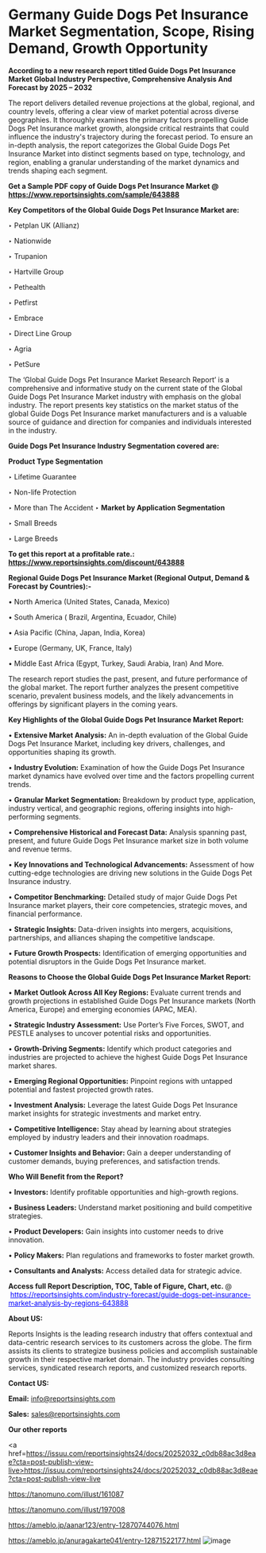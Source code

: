 # Germany Guide Dogs Pet Insurance Market Segmentation, Scope, Rising Demand, Growth Opportunity 

<strong>According to a new research report titled Guide Dogs Pet Insurance Market Global Industry Perspective, Comprehensive Analysis And Forecast by 2025 – 2032</strong>

The report delivers detailed revenue projections at the global, regional, and country levels, offering a clear view of market potential across diverse geographies. It thoroughly examines the primary factors propelling Guide Dogs Pet Insurance market growth, alongside critical restraints that could influence the industry's trajectory during the forecast period. To ensure an in-depth analysis, the report categorizes the Global Guide Dogs Pet Insurance Market into distinct segments based on type, technology, and region, enabling a granular understanding of the market dynamics and trends shaping each segment.

<strong>Get a Sample PDF copy of Guide Dogs Pet Insurance Market </strong><strong>@<a href=https://www.reportsinsights.com/sample/643888 style=color:#0000ff;> https://www.reportsinsights.com/sample/643888</a></strong></font>

<strong>Key Competitors of the Global Guide Dogs Pet Insurance Market are:</strong>

‣ Petplan UK (Allianz)

‣ Nationwide

‣ Trupanion

‣ Hartville Group

‣ Pethealth

‣ Petfirst

‣ Embrace

‣ Direct Line Group

‣ Agria

‣ PetSure

The ‘Global Guide Dogs Pet Insurance Market Research Report’ is a comprehensive and informative study on the current state of the Global Guide Dogs Pet Insurance Market industry with emphasis on the global industry. The report presents key statistics on the market status of the global Guide Dogs Pet Insurance market manufacturers and is a valuable source of guidance and direction for companies and individuals interested in the industry.

<strong>Guide Dogs Pet Insurance Industry Segmentation covered are:</strong>

<strong>Product Type Segmentation</strong>

‣ Lifetime Guarantee

‣ Non-life Protection

‣ More than The Accident
‣ 
<strong>Market by Application Segmentation</strong>

‣ Small Breeds

‣ Large Breeds

<strong>To get this report at a profitable rate.: <a href=https://www.reportsinsights.com/discount/643888 style=color:#0000ff;>https://www.reportsinsights.com/discount/643888</a></strong></font>

<strong>Regional Guide Dogs Pet Insurance Market (Regional Output, Demand &amp; Forecast by Countries):-</strong>

• North America (United States, Canada, Mexico)

• South America ( Brazil, Argentina, Ecuador, Chile)

• Asia Pacific (China, Japan, India, Korea)

• Europe (Germany, UK, France, Italy)

• Middle East Africa (Egypt, Turkey, Saudi Arabia, Iran) And More.

The research report studies the past, present, and future performance of the global market. The report further analyzes the present competitive scenario, prevalent business models, and the likely advancements in offerings by significant players in the coming years.

<strong>Key Highlights of the Global Guide Dogs Pet Insurance Market Report:</strong>

• <strong>Extensive Market Analysis:</strong> An in-depth evaluation of the Global Guide Dogs Pet Insurance Market, including key drivers, challenges, and opportunities shaping its growth.

• <strong>Industry Evolution:</strong> Examination of how the Guide Dogs Pet Insurance market dynamics have evolved over time and the factors propelling current trends.

• <strong>Granular Market Segmentation:</strong> Breakdown by product type, application, industry vertical, and geographic regions, offering insights into high-performing segments.

• <strong>Comprehensive Historical and Forecast Data:</strong> Analysis spanning past, present, and future Guide Dogs Pet Insurance market size in both volume and revenue terms.

• <strong>Key Innovations and Technological Advancements:</strong> Assessment of how cutting-edge technologies are driving new solutions in the Guide Dogs Pet Insurance industry.

• <strong>Competitor Benchmarking:</strong> Detailed study of major Guide Dogs Pet Insurance market players, their core competencies, strategic moves, and financial performance.

• <strong>Strategic Insights:</strong> Data-driven insights into mergers, acquisitions, partnerships, and alliances shaping the competitive landscape.

• <strong>Future Growth Prospects:</strong> Identification of emerging opportunities and potential disruptors in the Guide Dogs Pet Insurance market.

<strong>Reasons to Choose the Global Guide Dogs Pet Insurance Market Report:</strong>

• <strong>Market Outlook Across All Key Regions:</strong> Evaluate current trends and growth projections in established Guide Dogs Pet Insurance markets (North America, Europe) and emerging economies (APAC, MEA).

• <strong>Strategic Industry Assessment:</strong> Use Porter’s Five Forces, SWOT, and PESTLE analyses to uncover potential risks and opportunities.

• <strong>Growth-Driving Segments:</strong> Identify which product categories and industries are projected to achieve the highest Guide Dogs Pet Insurance market shares.

• <strong>Emerging Regional Opportunities:</strong> Pinpoint regions with untapped potential and fastest projected growth rates.

• <strong>Investment Analysis:</strong> Leverage the latest Guide Dogs Pet Insurance market insights for strategic investments and market entry.

• <strong>Competitive Intelligence:</strong> Stay ahead by learning about strategies employed by industry leaders and their innovation roadmaps.

• <strong>Customer Insights and Behavior:</strong> Gain a deeper understanding of customer demands, buying preferences, and satisfaction trends.

<strong>Who Will Benefit from the Report?</strong>

• <strong>Investors:</strong> Identify profitable opportunities and high-growth regions.

• <strong>Business Leaders:</strong> Understand market positioning and build competitive strategies.

• <strong>Product Developers:</strong> Gain insights into customer needs to drive innovation.

• <strong>Policy Makers:</strong> Plan regulations and frameworks to foster market growth.

• <strong>Consultants and Analysts:</strong> Access detailed data for strategic advice.
</ul>
<strong>Access full Report Description, TOC, Table of Figure, Chart, etc. </strong>@  <a href=https://reportsinsights.com/industry-forecast/guide-dogs-pet-insurance-market-analysis-by-regions-643888 style=color:#0000ff;>https://reportsinsights.com/industry-forecast/guide-dogs-pet-insurance-market-analysis-by-regions-643888</a></font>

<strong><strong>About US</strong>:</strong>

Reports Insights is the leading research industry that offers contextual and data-centric research services to its customers across the globe. The firm assists its clients to strategize business policies and accomplish sustainable growth in their respective market domain. The industry provides consulting services, syndicated research reports, and customized research reports.

<strong>Contact US:</strong>

<p class=""""><b>Email:</b> <a href=mailto:info@reportsinsights.com>info@reportsinsights.com</a></p>
<p class=""""><b>Sales:</b> <a href=mailto:sales@reportsinsights.com>sales@reportsinsights.com</a></p>

<strong>Our other reports</strong>

<a href=https://issuu.com/reportsinsights24/docs/20252032_c0db88ac3d8eae?cta=post-publish-view-live>https://issuu.com/reportsinsights24/docs/20252032_c0db88ac3d8eae?cta=post-publish-view-live</a>

<a href=https://tanomuno.com/illust/161087>https://tanomuno.com/illust/161087</a>

<a href=https://tanomuno.com/illust/197008>https://tanomuno.com/illust/197008</a>

<a href=https://ameblo.jp/aanar123/entry-12870744076.html>https://ameblo.jp/aanar123/entry-12870744076.html</a>

<a href=https://ameblo.jp/anuragakarte041/entry-12871522177.html>https://ameblo.jp/anuragakarte041/entry-12871522177.html</a>
![image](https://github.com/user-attachments/assets/569292f8-6f4d-49cb-9b29-2c44fb73140b)
